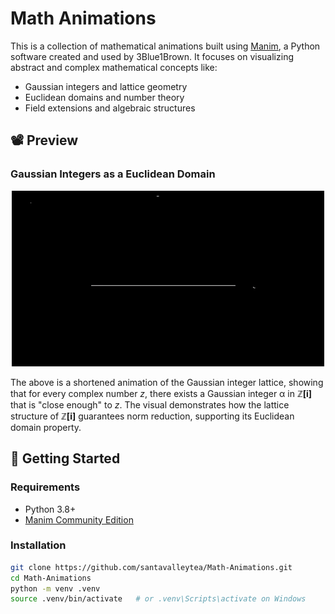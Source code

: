 # Math Animations

This is a collection of mathematical animations built using [Manim](https://www.manim.community/), a Python software created and used by 3Blue1Brown. It focuses on visualizing abstract and complex mathematical concepts like:

- Gaussian integers and lattice geometry
- Euclidean domains and number theory
- Field extensions and algebraic structures

## 📽️ Preview

### Gaussian Integers as a Euclidean Domain

<div align="center">
  <img src="Algebraic%20Number%20Theory/media/GaussianLattice.gif" width="500" alt="Gaussian Integer Triangle Animation" />
</div>

The above is a shortened animation of the Gaussian integer lattice, showing that for every complex number *z*, there exists a Gaussian integer α in **ℤ[i]** that is "close enough" to *z*. The visual demonstrates how the lattice structure of **ℤ[i]** guarantees norm reduction, supporting its Euclidean domain property.

## 🚀 Getting Started

### Requirements

- Python 3.8+
- [Manim Community Edition](https://docs.manim.community/en/stable/installation.html)

### Installation

```bash
git clone https://github.com/santavalleytea/Math-Animations.git
cd Math-Animations
python -m venv .venv
source .venv/bin/activate   # or .venv\Scripts\activate on Windows
